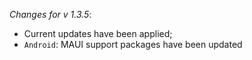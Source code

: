 _Changes for v 1.3.5_:
- Current updates have been applied;
- `Android`: MAUI support packages have been updated
